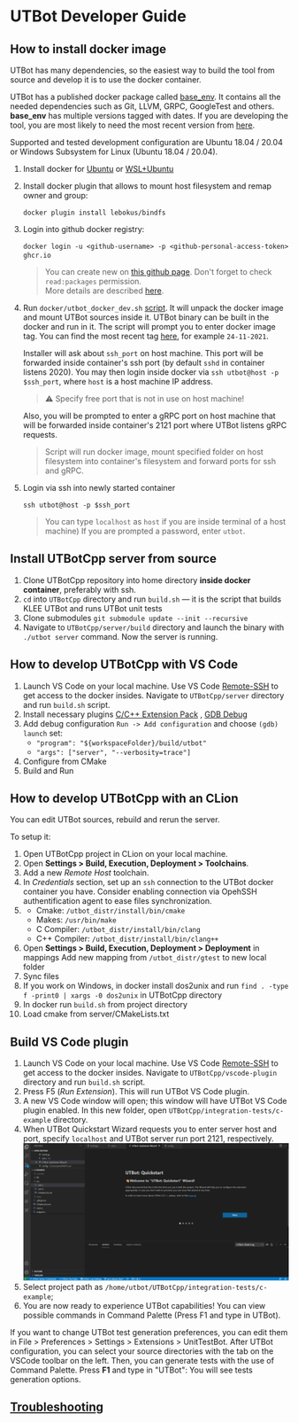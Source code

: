 # UTBot Developer Guide

## How to install docker image

UTBot has many dependencies, so the easiest way to build the tool from source and develop it is to use the docker
container.

UTBot has a published docker package
called [base_env](https://github.com/UnitTestBot/UTBotCpp/pkgs/container/utbotcpp%2Fbase_env). It contains all the
needed dependencies such as Git, LLVM, GRPC, GoogleTest and others. **base_env** has multiple versions tagged with
dates. If you are developing the tool, you are most likely to need the most recent version
from [here](https://github.com/UnitTestBot/UTBotCpp/pkgs/container/utbotcpp%2Fbase_env).

Supported and tested development configuration are Ubuntu 18.04 / 20.04 or Windows Subsystem for Linux (Ubuntu 18.04 /
20.04).

1. Install docker for [Ubuntu](https://docs.docker.com/engine/install/ubuntu/)
   or [WSL+Ubuntu](https://docs.docker.com/desktop/windows/wsl/)
2. Install docker plugin that allows to mount host filesystem and remap owner and group:
   ```
   docker plugin install lebokus/bindfs
   ```
3. Login into github docker registry:
   ```
   docker login -u <github-username> -p <github-personal-access-token> ghcr.io
   ``` 
   > You can create new <personal-access-token> on [this github page](https://github.com/settings/tokens/new). Don't forget to check `read:packages` permission.   
   > More details are described [here](https://docs.github.com/en/packages/working-with-a-github-packages-registry/working-with-the-container-registry#authenticating-to-the-container-registry).


4. Run `docker/utbot_docker_dev.sh` [script](https://github.com/UnitTestBot/UTBotCpp/blob/main/docker/utbot_docker_dev.sh).
   It will unpack the docker image and mount UTBot sources inside it. UTBot binary can be built in the docker and run in
   it. The script will prompt you to enter docker image tag. You can find the most recent
   tag [here](https://github.com/UnitTestBot/UTBotCpp/pkgs/container/utbotcpp%2Fbase_env), for example `24-11-2021`.

   Installer will ask about `ssh_port` on host machine. This port will be forwarded inside container's ssh port (by
   default `sshd` in container listens 2020). You may then login inside docker via `ssh utbot@host -p $ssh_port`,
   where `host` is a host machine IP address.
   > ⚠ Specify free port that is not in use on host machine!

   Also, you will be prompted to enter a gRPC port on host machine that will be forwarded inside container's 2121 port
   where UTBot listens gRPC requests.
   > Script will run docker image, mount specified folder on host filesystem into container's filesystem and forward ports for ssh and gRPC.

5. Login via ssh into newly started container
   ``` 
   ssh utbot@host -p $ssh_port 
   ``` 
   > You can type `localhost` as `host` if you are inside terminal of a host machine)
   > If you are prompted a password, enter `utbot`.

## Install UTBotCpp server from source

1. Clone UTBotCpp repository into home directory **inside docker container**, preferably with ssh.
2. `cd` into `UTBotCpp` directory and run `build.sh` — it is the script that builds KLEE UTBot and runs UTBot unit tests
3. Clone submodules `git submodule update --init --recursive`
4. Navigate to `UTBotCpp/server/build` directory and launch the binary with `./utbot server` command. Now the server is
   running.

## How to develop UTBotCpp with VS Code

1. Launch VS Code on your local machine. Use VS Code [Remote-SSH](https://code.visualstudio.com/docs/remote/ssh) to get
   access to the docker insides. Navigate to `UTBotCpp/server` directory and run `build.sh` script.
2. Install necessary
   plugins [C/C++ Extension Pack](https://marketplace.visualstudio.com/items?itemName=ms-vscode.cpptools-extension-pack)
   , [GDB Debug](https://marketplace.visualstudio.com/items?itemName=DamianKoper.gdb-debug)
3. Add debug configuration `Run -> Add configuration` and choose `(gdb) launch` set:
    * `"program": "${workspaceFolder}/build/utbot"`
    * `"args": ["server", "--verbosity=trace"]`
4. Configure from CMake
5. Build and Run

## How to develop UTBotCpp with an CLion

You can edit UTBot sources, rebuild and rerun the server.

To setup it:

1. Open UTBotCpp project in CLion on your local machine.
2. Open **Settings > Build, Execution, Deployment > Toolchains**.
3. Add a new *Remote Host* toolchain.
4. In *Credentials* section, set up an `ssh` connection to the UTBot docker container you have. Consider enabling
   connection via OpehSSH authentification agent to ease files synchronization.
5. 
    * Cmake: `/utbot_distr/install/bin/cmake`
    * Makes: `/usr/bin/make`
    * C Compiler: `/utbot_distr/install/bin/clang`
    * C++ Compiler: `/utbot_distr/install/bin/clang++`
6. Open **Settings > Build, Execution, Deployment > Deployment** in mappings Add new mapping from `/utbot_distr/gtest`
   to new local folder
7. Sync files
8. If you work on Windows, in docker install dos2unix and run `find . -type f -print0 | xargs -0 dos2unix` in UTBotCpp directory
9. In docker run `build.sh` from project directory
10. Load cmake from server/CMakeLists.txt

## Build VS Code plugin

1. Launch VS Code on your local machine. Use VS Code [Remote-SSH](https://code.visualstudio.com/docs/remote/ssh) to get
   access to the docker insides. Navigate to `UTBotCpp/vscode-plugin` directory and run `build.sh` script.
2. Press F5 (*Run Extension*). This will run UTBot VS Code plugin.
3. A new VS Code window will open; this window will have UTBot VS Code plugin enabled. In this new folder,
   open `UTBotCpp/integration-tests/c-example` directory.
4. When UTBot Quickstart Wizard requests you to enter server host and port, specify `localhost` and UTBot server run
   port 2121, respectively.
   ![Oops, something went wrong! Please look at wizardInstall.gif](https://raw.githubusercontent.com/UnitTestBot/unittestbot.github.io/source/resources/gifs/wizardInstall.gif "UTBot Wizard Demo")
5. Select project path as `/home/utbot/UTBotCpp/integration-tests/c-example`;
6. You are now ready to experience UTBot capabilities! You can view possible commands in Command Palette (Press F1 and
   type in UTBot).

If you want to change UTBot test generation preferences, you can edit them in File > Preferences > Settings >
Extensions > UnitTestBot. After UTBot configuration, you can select your source directories with the tab on the VSCode
toolbar on the left. Then, you can generate tests with the use of Command Palette. Press **F1** and type in "UTBot": You
will see tests generation options.

## [Troubleshooting](https://github.com/UnitTestBot/UTBotCpp/wiki/troubleshooting)